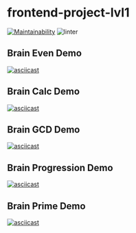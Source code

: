 # frontend-project-lvl1
[![Maintainability](https://api.codeclimate.com/v1/badges/81562f01eb1580cca4eb/maintainability)](https://codeclimate.com/github/heXile/frontend-project-lvl1/maintainability)
![linter](https://github.com/heXile/frontend-project-lvl1/workflows/linter/badge.svg)

Brain Even Demo
---------------
[![asciicast](https://asciinema.org/a/287XxCuThKXZ5zKIkkF4YNqFf.svg)](https://asciinema.org/a/287XxCuThKXZ5zKIkkF4YNqFf)

Brain Calc Demo
---------------
[![asciicast](https://asciinema.org/a/IUODdHuZdUsFBu4QanEAMLgNu.svg)](https://asciinema.org/a/IUODdHuZdUsFBu4QanEAMLgNu)

Brain GCD Demo
--------------
[![asciicast](https://asciinema.org/a/xsFj91Rzoq91nnTUMuWYQQtxP.svg)](https://asciinema.org/a/xsFj91Rzoq91nnTUMuWYQQtxP)

Brain Progression Demo
----------------------
[![asciicast](https://asciinema.org/a/zxxzz98GYpdDVd8RIvTN4dnKF.svg)](https://asciinema.org/a/zxxzz98GYpdDVd8RIvTN4dnKF)

Brain Prime Demo
----------------
[![asciicast](https://asciinema.org/a/8xOy65slwnaAY6UptHWEpTmmA.svg)](https://asciinema.org/a/8xOy65slwnaAY6UptHWEpTmmA)
